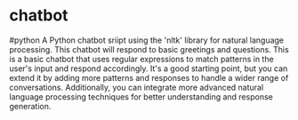 # chatbot
#python
A  Python chatbot sriipt using the 'nltk' library for natural language processing. This chatbot will respond to basic greetings and questions.
This is a basic chatbot that uses regular expressions to match patterns in the user's input and respond accordingly. It's a good starting point, but you can extend it by adding more patterns and responses to handle a wider range of conversations. Additionally, you can integrate more advanced natural language processing techniques for better understanding and response generation.
